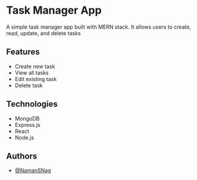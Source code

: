 
# Task Manager App

 A simple task manager app built with MERN stack. It allows users to create, read, update, and delete tasks 

## Features

- Create new task
- View all tasks
- Edit existing task
- Delete task
## Technologies

- MongoDB
- Express.js
- React
- Node.js


## Authors

- [@NamanSNag](https://github.com/NamanSnag)

